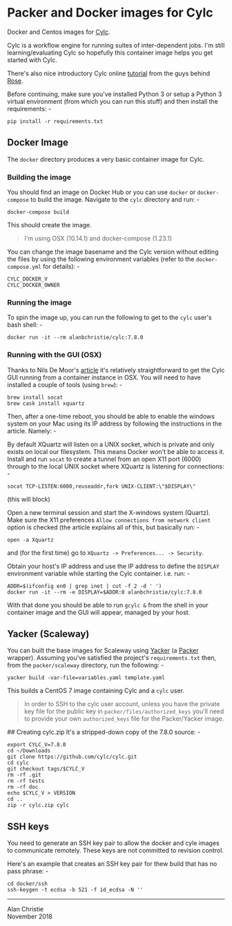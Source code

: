 # Packer and Docker images for Cylc
Docker and Centos images for [Cylc].

Cylc is a workflow engine for running suites of inter-dependent jobs.
I'm still learning/evaluating Cylc so hopefully this container image helps
you get started with Cylc.

There's also nice introductory Cylc online [tutorial] from the guys behind
[Rose].

Before continuing, make sure you've installed Python 3 or setup a Python 3
virtual environment (from which you can run this stuff) and then install
the requirements: -

    pip install -r requirements.txt
     
## Docker Image
The `docker` directory produces a very basic container image for Cylc.

### Building the image
You should find an image on Docker Hub or you can use `docker` or
`docker-compose` to build the image. Navigate to the `cylc` directory
and run: -

    docker-compose build
     
This should create the image.

>   I'm using OSX (10.14.1) and docker-compose (1.23.1)

You can change the image basename and the Cylc version without editing the
files by using the following environment variables (refer to the
`docker-compose.yml` for details): -

    CYLC_DOCKER_V
    CYLC_DOCKER_OWNER

### Running the image
To spin the image up, you can run the following to get to the `cylc` user's
bash shell: -

    docker run -it --rm alanbchristie/cylc:7.8.0

### Running with the GUI (OSX)
Thanks to Nils De Moor's [article] it's relatively straightforward to get
the Cylc GUI running from a container instance in OSX. You will need to have
installed a couple of tools (using `brew`): -

    brew install socat
    brew cask install xquartz

Then, after a one-time reboot, you should be able to enable the windows system
on your Mac using its IP address by following the instructions in the article.
Namely: -

By default XQuartz will listen on a UNIX socket, which is private and only
exists on local our filesystem. This means Docker won't be able to access it.
Install and run `socat` to create a tunnel from an open X11 port (6000) through
to the local UNIX socket where XQuartz is listening for connections: -

    socat TCP-LISTEN:6000,reuseaddr,fork UNIX-CLIENT:\"$DISPLAY\"

(this will block)

Open a new terminal session and start the X-windows system (Quartz).
Make sure the X11 preferences `Allow connections from network client`
option is checked (the article explains all of this, but basically run: -

    open -a Xquartz
     
and (for the first time) go to `XQuartz -> Preferences... -> Security`.

Obtain your host's IP address and use the IP address to define the
`DISPLAY` environment variable while starting the Cylc container. i.e. run: -

    ADDR=$(ifconfig en0 | grep inet | cut -f 2 -d ' ')
    docker run -it --rm -e DISPLAY=$ADDR:0 alanbchristie/cylc:7.8.0

With that done you should be able to run `gcylc &` from the shell in
your container image and the GUI will appear, managed by your host.

## Yacker (Scaleway)
You can built the base images for Scaleway using [Yacker] (a [Packer] wrapper).
Assuming you've satisfied the project's `requirements.txt` then,
from the `packer/scaleway` directory, run the following: -

    yacker build -var-file=variables.yaml template.yaml

This builds a CentOS 7 image containing Cylc and a `cylc` user.

>   In order to SSH to the cylc user account, unless you have the private key
    file for the public key in `packer/files/authorized_keys` you'll need to
    provide your own `authorized_keys` file for the Packer/Yacker image.

## Creating cylc.zip
It's a stripped-down copy of the 7.8.0 source: -

    export CYLC_V=7.8.0
    cd ~/Downloads
    git clone https://github.com/cylc/cylc.git
    cd cylc
    git checkout tags/$CYLC_V
    rm -rf .git
    rm -rf tests
    rm -rf doc
    echo $CYLC_V > VERSION
    cd ..
    zip -r cylc.zip cylc
    
## SSH keys
You need to generate an SSH key pair to allow the docker and cyle images
to communicate remotely. These keys are not committed to revision control.

Here's an example that creates an SSH key pair for thew build
that has no pass phrase: -

    cd docker/ssh
    ssh-keygen -t ecdsa -b 521 -f id_ecdsa -N ''
    
---

[article]: https://cntnr.io/running-guis-with-docker-on-mac-os-x-a14df6a76efc
[cylc]: https://cylc.github.io/cylc/
[packer]: https://www.packer.io
[rose]: https://metomi.github.io/rose/doc/html/index.html
[tutorial]: https://metomi.github.io/rose/doc/html/tutorial/cylc/index.html
[yacker]: https://pypi.org/project/matildapeak-yacker/

Alan Christie  
November 2018
